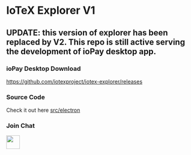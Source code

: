 # IoTeX Explorer V1 

## UPDATE: this version of explorer has been replaced by V2. This repo is still active serving the development of ioPay desktop app.

### ioPay Desktop Download

https://github.com/iotexproject/iotex-explorer/releases

### Source Code 

Check it out here [src/electron](src/electron)


### Join Chat

<a href="https://iotex.io/devdiscord" target="_blank">
  <img src="https://github.com/iotexproject/halogrants/blob/880eea4af074b082a75608c7376bd7a8eaa1ac21/img/btn-discord.svg" height="36px">
</a>
</div>

